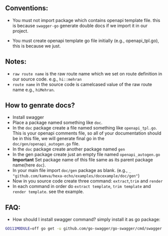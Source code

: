 Conventions:
---
- You must not import package which contains openapi template file.
  this is because `swagger-go` generate double docs if we import it in our project.
  
- You must create openapi template go file
  initially (e.g., openapi_tpl.go), this is 
  because we just.
  

Notes:
-------
- `raw route name` is the raw route name which we set on route definition in 
  our source code. e.g., `hi::mehran`
- `route name` in the source code is camelcased value of the
  raw route name e.g., `hiMehran`.
  
  
How to genrate docs?
---
- Install swagger
- Place a package named something like `doc`.
- In the `doc` package create a file named something like `openapi_tpl.go`.
  This is your openapi comments file, so all of your
  documentation should be in this file, we will generate
  final go in the `doc/gen/openapi_autogen.go` file.
- In the `doc` package create another package named `gen`
- In the gen package create just an empty file named `openapi_autogen.go`
  __Important__ Set package name of this file same as its parent package name(here `doc`).
- In your main file import `doc/gen` package as blank. (e.g., `_ "github.com/kamva/hexa-echo/examples/docexample/doc/gen"`)
- Now in you source code create three command: `extract`,`trim` and `render`
- In each command in order do `extract template`, `trim template` and `render template`. see the example.

FAQ:
---
- How should I install swagger command? simply install
it as go package: 
```bash
GO111MODULE=off go get -u github.com/go-swagger/go-swagger/cmd/swagger
```

